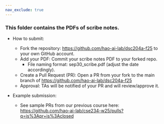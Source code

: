 ```yaml
---
nav_exclude: true
---
```


### This folder contains the PDFs of scribe notes.

* How to submit:
    * Fork the repository: https://github.com/hao-ai-lab/dsc204a-f25 to your own GitHub account.
    * Add your PDF: Commit your scribe notes PDF to your forked repo.
        * File naming format: sep30_scribe.pdf (adjust the date accordingly).
    * Create a Pull Request (PR): Open a PR from your fork to the main branch of https://github.com/hao-ai-lab/dsc204a-f25 
    * Approval: TAs will be notified of your PR and will review/approve it.

* Example submission: 
    * See sample PRs from our previous course here: https://github.com/hao-ai-lab/cse234-w25/pulls?q=is%3Apr+is%3Aclosed
